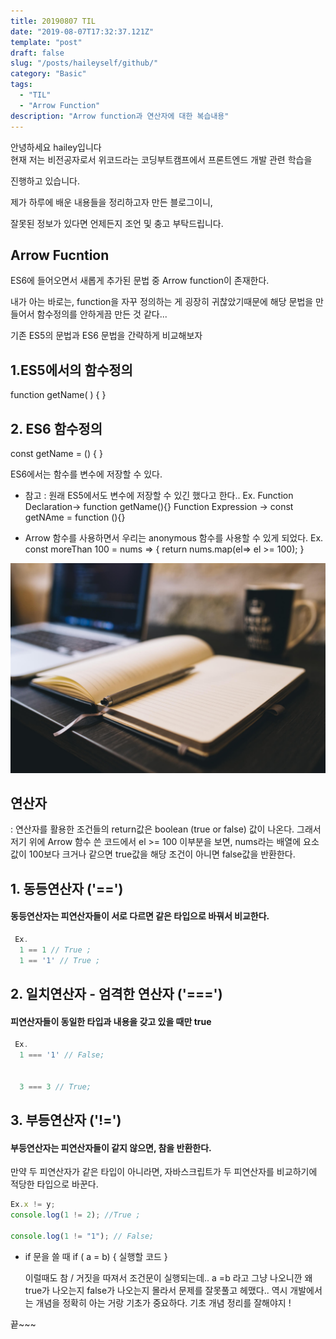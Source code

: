 ```yaml
---
title: 20190807 TIL
date: "2019-08-07T17:32:37.121Z"
template: "post"
draft: false
slug: "/posts/haileyself/github/"
category: "Basic"
tags:
  - "TIL"
  - "Arrow Function"
description: "Arrow function과 연산자에 대한 복습내용"
---
```


안녕하세요 hailey입니다  
현재 저는 비전공자로서 위코드라는 코딩부트캠프에서
프론트엔드 개발 관련 학습을

진행하고 있습니다.

제가 하루에 배운 내용들을 정리하고자 만든 블로그이니,

잘못된 정보가 있다면 언제든지 조언 및 충고 부탁드립니다.

## Arrow Fucntion

ES6에 들어오면서 새롭게 추가된 문법 중 Arrow function이 존재한다.

내가 아는 바로는,
function을 자꾸 정의하는 게 굉장히 귀찮았기때문에
해당 문법을 만들어서 함수정의를 안하게끔 만든 것 같다...

기존 ES5의 문법과 ES6 문법을 간략하게 비교해보자

## 1.ES5에서의 함수정의

function getName( ) {
}

## 2. ES6 함수정의

const getName = () {
}

ES6에서는 함수를 변수에 저장할 수 있다.

- 참고 : 원래 ES5에서도 변수에 저장할 수 있긴 했다고 한다..
  Ex. Function Declaration-> function getName(){}
  Function Expression -> const getNAme = function (){}

- Arrow 함수를 사용하면서 우리는 anonymous 함수를 사용할 수 있게 되었다.
  Ex.
  const moreThan 100 = nums => {
  return nums.map(el=> el >= 100);
  }

![Nulla faucibus vestibulum eros in tempus. Vestibulum tempor imperdiet velit nec dapibus](/media/image-2.jpg)

## 연산자

: 연산자를 활용한 조건들의 return값은 boolean (true or false) 값이 나온다.
그래서 저기 위에 Arrow 함수 쓴 코드에서 el >= 100 이부분을 보면,
nums라는 배열에 요소 값이 100보다 크거나 같으면 true값을
해당 조건이 아니면 false값을 반환한다.

## 1. 동등연산자 ('==')

#### 동등연산자는 피연산자들이 서로 다르면 같은 타입으로 바꿔서 비교한다.

```js
 Ex.
  1 == 1 // True ;
  1 == '1' // True ;
```

## 2. 일치연산자 - 엄격한 연산자 ('===')

#### 피연산자들이 동일한 타입과 내용을 갖고 있을 때만 true

```js
 Ex.
  1 === '1' // False;


  3 === 3 // True;
```

## 3. 부등연산자 ('!=')

#### 부등연산자는 피연산자들이 같지 않으면, 참을 반환한다.

만약 두 피연산자가 같은 타입이 아니라면,
자바스크립트가 두 피연산자를 비교하기에 적당한 타입으로 바꾼다.

```js
Ex.x != y;
console.log(1 != 2); //True ;

console.log(1 != "1"); // False;
```

- if 문을 쓸 때 if ( a = b) {
  실행할 코드
  }

  이럴때도 참 / 거짓을 따져서 조건문이 실행되는데..
  a =b 라고 그냥 나오니깐 왜 true가 나오는지 false가 나오는지 몰라서
  문제를 잘못풀고 헤맸다..
  역시 개발에서는 개념을 정확히 아는 거랑 기초가 중요하다.
  기초 개념 정리를 잘해야지 !

끝~~~
